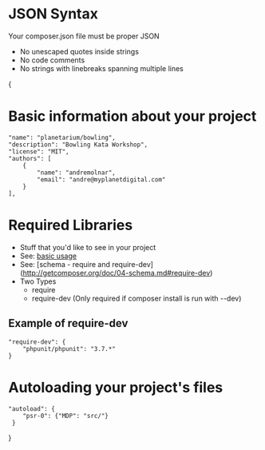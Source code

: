 # JSON Syntax
Your composer.json file must be proper JSON
* No unescaped quotes inside strings
* No code comments
* No strings with linebreaks spanning multiple lines

{
# Basic information about your project
    "name": "planetarium/bowling",
    "description": "Bowling Kata Workshop",
    "license": "MIT",
    "authors": [
        {
            "name": "andremolnar",
            "email": "andre@myplanetdigital.com"
        }
    ],
# Required Libraries
* Stuff that you'd like to see in your project
* See: [basic usage](http://getcomposer.org/doc/01-basic-usage.md)
* See: [schema - require and require-dev] (http://getcomposer.org/doc/04-schema.md#require-dev)
* Two Types
    + require
    + require-dev (Only required if composer install is run with --dev)

## Example of require-dev
    "require-dev": {
        "phpunit/phpunit": "3.7.*"
    }

# Autoloading your project's files
    "autoload": {
        "psr-0": {"MDP": "src/"}
     }
}
